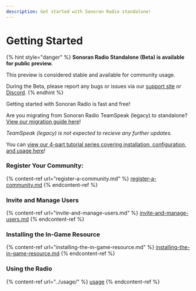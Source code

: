 ```yaml
---
description: Get started with Sonoran Radio standalone!
---
```


# Getting Started

{% hint style="danger" %}
**Sonoran Radio Standalone (Beta) is available for public preview.**

This preview is considered stable and available for community usage.

During the Beta, please report any bugs or issues via our [support site](https://support.sonoransoftware.com) or [Discord](https://discord.sonoransoftware.com).
{% endhint %}

Getting started with Sonoran Radio is fast and free!

Are you migrating from Sonoran Radio TeamSpeak (legacy) to standalone?\
[View our migration guide here](../../ts3-legacy/migrate-from-ts3.md)!

_TeamSpeak (legacy) is not expected to recieve any further updates._

You can [view our 4-part tutorial series covering installation, configuration, and usage here](https://www.youtube.com/playlist?list=PLM88KLbdei-1grsVVxrIY1fXdDV8fsdGo)!

### Register Your Community:

{% content-ref url="register-a-community.md" %}
[register-a-community.md](register-a-community.md)
{% endcontent-ref %}

### Invite and Manage Users

{% content-ref url="invite-and-manage-users.md" %}
[invite-and-manage-users.md](invite-and-manage-users.md)
{% endcontent-ref %}

### Installing the In-Game Resource

{% content-ref url="installing-the-in-game-resource.md" %}
[installing-the-in-game-resource.md](installing-the-in-game-resource.md)
{% endcontent-ref %}

### Using the Radio

{% content-ref url="../usage/" %}
[usage](../usage/)
{% endcontent-ref %}
